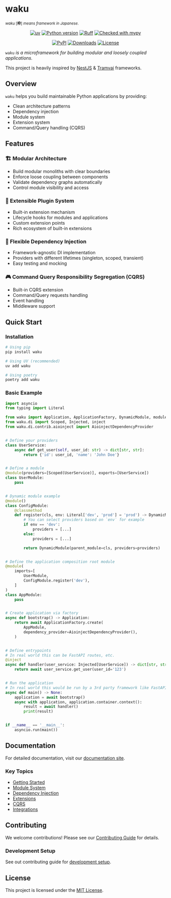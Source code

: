 # waku

<p align="left">
    <sup><i>waku</i> [<b>枠</b>] <i>means framework in Japanese.</i></sup>
    <br/>
</p>

<div align="center">

[![uv](https://img.shields.io/endpoint?url=https://raw.githubusercontent.com/astral-sh/uv/main/assets/badge/v0.json)](https://github.com/astral-sh/uv)
[![Python version](https://img.shields.io/badge/python-3.11+-blue.svg)](https://www.python.org/downloads/)
[![Ruff](https://img.shields.io/endpoint?url=https://raw.githubusercontent.com/astral-sh/ruff/main/assets/badge/v2.json)](https://github.com/astral-sh/ruff/)
[![Checked with mypy](http://www.mypy-lang.org/static/mypy_badge.svg)](http://mypy-lang.org/)

[![PyPI](https://img.shields.io/pypi/v/waku.svg)](https://pypi.python.org/pypi/waku)
[![Downloads](https://static.pepy.tech/badge/waku/month)](https://pepy.tech/projects/waku)
[![License](https://img.shields.io/pypi/l/waku.svg)](https://github.com/waku-py/waku/blob/master/LICENSE)

</div>

`waku` *is a microframework for building modular and loosely coupled applications.*

This project is heavily inspired by [NestJS](https://github.com/nestjs/nest) & [Tramvai](https://tramvai.dev) frameworks.

## Overview

`waku` helps you build maintainable Python applications by providing:
- Clean architecture patterns
- Dependency injection
- Module system
- Extension system
- Command/Query handling (CQRS)

## Features

### 🏗️ Modular Architecture
- Build modular monoliths with clear boundaries
- Enforce loose coupling between components
- Validate dependency graphs automatically
- Control module visibility and access

### 🔌 Extensible Plugin System
- Built-in extension mechanism
- Lifecycle hooks for modules and applications
- Custom extension points
- Rich ecosystem of built-in extensions

### 💉 Flexible Dependency Injection
- Framework-agnostic DI implementation
- Providers with different lifetimes (singleton, scoped, transient)
- Easy testing and mocking

### 🎮 Command Query Responsibility Segregation (CQRS)
- Built-in CQRS extension
- Command/Query requests handling
- Event handling
- Middleware support

## Quick Start

### Installation

```sh
# Using pip
pip install waku

# Using UV (recommended)
uv add waku

# Using poetry
poetry add waku
```

### Basic Example

```python
import asyncio
from typing import Literal

from waku import Application, ApplicationFactory, DynamicModule, module
from waku.di import Scoped, Injected, inject
from waku.di.contrib.aioinject import AioinjectDependencyProvider


# Define your providers
class UserService:
    async def get_user(self, user_id: str) -> dict[str, str]:
        return {'id': user_id, 'name': 'John Doe'}


# Define a module
@module(providers=[Scoped(UserService)], exports=[UserService])
class UserModule:
    pass


# Dynamic module example
@module()
class ConfigModule:
    @classmethod
    def register(cls, env: Literal['dev', 'prod'] = 'prod') -> DynamicModule:
        # You can select providers based on `env` for example
        if env == 'dev':
            providers = [...]
        else:
            providers = [...]

        return DynamicModule(parent_module=cls, providers=providers)


# Define the application composition root module
@module(
    imports=[
        UserModule,
        ConfigModule.register('dev'),
    ]
)
class AppModule:
    pass


# Create application via factory
async def bootstrap() -> Application:
    return await ApplicationFactory.create(
        AppModule,
        dependency_provider=AioinjectDependencyProvider(),
    )


# Define entrypoints
# In real world this can be FastAPI routes, etc.
@inject
async def handler(user_service: Injected[UserService]) -> dict[str, str]:
    return await user_service.get_user(user_id='123')


# Run the application
# In real world this would be run by a 3rd party framework like FastAPI
async def main() -> None:
    application = await bootstrap()
    async with application, application.container.context():
        result = await handler()
        print(result)


if __name__ == '__main__':
    asyncio.run(main())

```

## Documentation

For detailed documentation, visit our [documentation site](https://waku-py.github.io/waku/).

### Key Topics
- [Getting Started](https://waku-py.github.io/waku/getting-started)
- [Module System](https://waku-py.github.io/waku/modules)
- [Dependency Injection](https://waku-py.github.io/waku/dependency-injection)
- [Extensions](https://waku-py.github.io/waku/extensions)
- [CQRS](https://waku-py.github.io/waku/cqrs)
- [Integrations](https://waku-py.github.io/waku/integrations)

## Contributing

We welcome contributions! Please see our [Contributing Guide](./CONTRIBUTING.md) for details.

### Development Setup

See out contributing guide for [development setup](./CONTRIBUTING.md#development-setup).

## License

This project is licensed under the [MIT License](./LICENSE).
